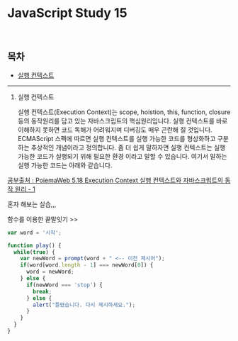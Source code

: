 # JavaScript Study 15

<br/>

## 목차

- [실행 컨텍스트](#execution1)

---

1. 실행 컨텍스트<a id="execution1"></a>

   실행 컨텍스트(Execution Context)는 scope, hoistion, this, function, closure 등의 동작원리를 담고 있는 자바스크립트의 핵심원리입니다. 실행 컨텍스트를 바로 이해하지 못하면 코드 독해가 어려워지며 디버깅도 매우 곤란해 질 것입니다.<br/>ECMAScript 스펙에 따르면 실행 컨텍스트를 실행 가능한 코드를 형상화하고 구분하는 추상적인 개념이라고 정의합니다. 좀 더 쉽게 말하자면 실행 컨텍스트는 실행 가능한 코드가 실행되기 위해 필요한 환경 이라고 말할 수 있습니다. 여기서 말하는 실행 가능한 코드는 아래와 같습니다.

[공부출처 : PoiemaWeb 5.18 Execution Context 실행 컨텍스트와 자바스크립트의 동작 원리 - 1](https://poiemaweb.com/js-execution-context)

혼자 해보는 실습,,,

함수를 이용한 끝말잇기 >>

```javascript
var word = '시작';

function play() {
  while(true) {
    var newWord = prompt(word + " <-- 이전 제시어");
    if(word[word.length - 1] === newWord[0]) {
      word = newWord;
    } else {
      if(newWord === 'stop') {
        break;
      } else {
        alert("틀렸습니다. 다시 제시하세요.");
      }
    }
  }
}
```